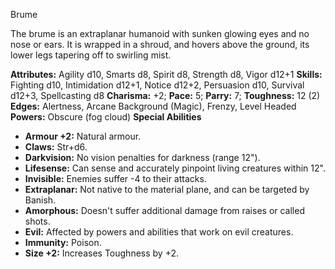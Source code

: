 Brume

The brume is an extraplanar humanoid with sunken glowing eyes and no
nose or ears. It is wrapped in a shroud, and hovers above the ground,
its lower legs tapering off to swirling mist.

**Attributes:** Agility d10, Smarts d8, Spirit d8, Strength d8, Vigor
d12+1
**Skills:** Fighting d10, Intimidation d12+1, Notice d12+2, Persuasion
d10, Survival d12+3, Spellcasting d8
**Charisma:** +2; **Pace:** 5; **Parry:** 7; **Toughness:** 12 (2)
**Edges:** Alertness, Arcane Background (Magic), Frenzy, Level Headed
**Powers:** Obscure (fog cloud)
**Special Abilities**
- **Armour +2:** Natural armour.
- **Claws:** Str+d6.
- **Darkvision:** No vision penalties for darkness (range 12").
- **Lifesense:** Can sense and accurately pinpoint living creatures
within 12".
- **Invisible:** Enemies suffer -4 to their attacks.
- **Extraplanar:** Not native to the material plane, and can be targeted
by Banish.
- **Amorphous:** Doesn't suffer additional damage from raises or called
shots.
- **Evil:** Affected by powers and abilities that work on evil
creatures.
- **Immunity:** Poison.
- **Size +2:** Increases Toughness by +2.

